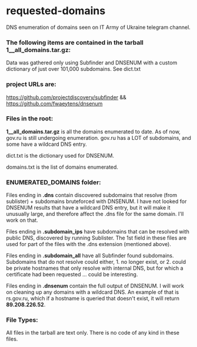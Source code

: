 # requested-domains
DNS enumeration of domains seen on IT Army of Ukraine telegram channel.

### The following items are contained in the tarball 1__all_domains.tar.gz:

Data was gathered only using Subfinder and DNSENUM with a custom dictionary of just over 101,000 subdomains.  See dict.txt 


### project URLs are:
https://github.com/projectdiscovery/subfinder && https://github.com/fwaeytens/dnsenum


### Files in the root:

__1__all_domains.tar.gz__ is all the domains enumerated to date.  As of now, gov.ru is still undergoing enumeration.  gov.ru has a LOT of subdomains, and some have a wildcard DNS entry.

dict.txt is the dictionary used for DNSENUM.

domains.txt is the list of domains enumerated.

### ENUMERATED_DOMAINS folder:

Files ending in __.dns__ contain discovered subdomains that resolve (from sublister) + subdomains bruteforced with DNSENUM.  I have not looked for DNSENUM results that have a wildcard DNS entry, but it will make it unusually large, and therefore affect the .dns file for the same domain.  I'll work on that. 

Files ending in __.subdomain_ips__ have subdomains that can be resolved with public DNS, discovered by running Sublister.  The 1st field in these files are used for part of the files with the .dns extension (mentioned above).

Files ending in __.subdomain_all__ have all Subfinder found subdomains.  Subdomains that do not resolve could either, 1. no longer exist, or 2. could be private hostnames that only resolve with internal DNS, but for which a certificate had been requested ... could be interesting.

Files ending in __.dnsenum__ contain the full output of DNSENUM.  I will work on cleaning up any domains with a wildcard DNS.  An example of that is rs.gov.ru, which if a hostname is queried that doesn't exist, it will return __89.208.226.52__.


### File Types:

All files in the tarball are text only.  There is no code of any kind in these files.
